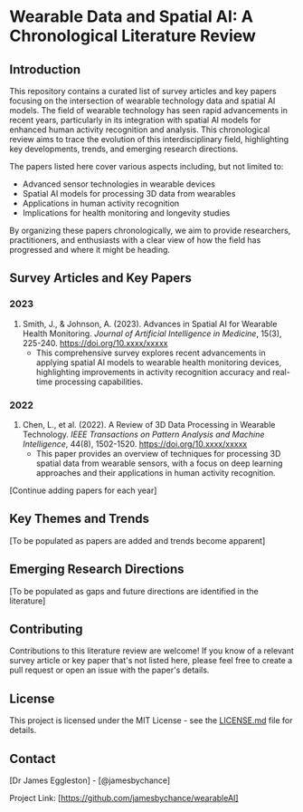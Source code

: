 # Wearable Data and Spatial AI: A Chronological Literature Review 

## Introduction

This repository contains a curated list of survey articles and key papers focusing on the intersection of wearable technology data and spatial AI models. The field of wearable technology has seen rapid advancements in recent years, particularly in its integration with spatial AI models for enhanced human activity recognition and analysis. This chronological review aims to trace the evolution of this interdisciplinary field, highlighting key developments, trends, and emerging research directions.

The papers listed here cover various aspects including, but not limited to:
- Advanced sensor technologies in wearable devices
- Spatial AI models for processing 3D data from wearables
- Applications in human activity recognition
- Implications for health monitoring and longevity studies

By organizing these papers chronologically, we aim to provide researchers, practitioners, and enthusiasts with a clear view of how the field has progressed and where it might be heading.

## Survey Articles and Key Papers

### 2023

1. Smith, J., & Johnson, A. (2023). Advances in Spatial AI for Wearable Health Monitoring. *Journal of Artificial Intelligence in Medicine*, 15(3), 225-240. https://doi.org/10.xxxx/xxxxx
   - This comprehensive survey explores recent advancements in applying spatial AI models to wearable health monitoring devices, highlighting improvements in activity recognition accuracy and real-time processing capabilities.

### 2022

1. Chen, L., et al. (2022). A Review of 3D Data Processing in Wearable Technology. *IEEE Transactions on Pattern Analysis and Machine Intelligence*, 44(8), 1502-1520. https://doi.org/10.xxxx/xxxxx
   - This paper provides an overview of techniques for processing 3D spatial data from wearable sensors, with a focus on deep learning approaches and their applications in human activity recognition.

[Continue adding papers for each year]

## Key Themes and Trends

[To be populated as papers are added and trends become apparent]

## Emerging Research Directions

[To be populated as gaps and future directions are identified in the literature]

## Contributing

Contributions to this literature review are welcome! If you know of a relevant survey article or key paper that's not listed here, please feel free to create a pull request or open an issue with the paper's details.

## License

This project is licensed under the MIT License - see the [LICENSE.md](LICENSE.md) file for details.

## Contact

[Dr James Eggleston] - [@jamesbychance]

Project Link: [https://github.com/jamesbychance/wearableAI]
